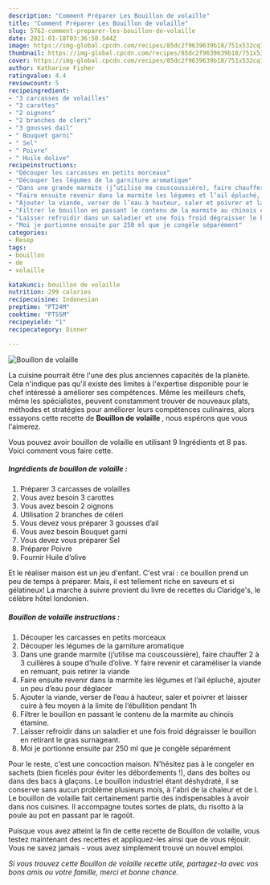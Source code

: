 ```yaml
---
description: "Comment Préparer Les Bouillon de volaille"
title: "Comment Préparer Les Bouillon de volaille"
slug: 5762-comment-preparer-les-bouillon-de-volaille
date: 2021-01-18T03:36:50.544Z
image: https://img-global.cpcdn.com/recipes/85dc2f9639639b18/751x532cq70/bouillon-de-volaille-photo-principale-de-la-recette.jpg
thumbnail: https://img-global.cpcdn.com/recipes/85dc2f9639639b18/751x532cq70/bouillon-de-volaille-photo-principale-de-la-recette.jpg
cover: https://img-global.cpcdn.com/recipes/85dc2f9639639b18/751x532cq70/bouillon-de-volaille-photo-principale-de-la-recette.jpg
author: Katharine Fisher
ratingvalue: 4.4
reviewcount: 5
recipeingredient:
- "3 carcasses de volailles"
- "3 carottes"
- "2 oignons"
- "2 branches de cleri"
- "3 gousses dail"
- " Bouquet garni"
- " Sel"
- " Poivre"
- " Huile dolive"
recipeinstructions:
- "Découper les carcasses en petits morceaux"
- "Découper les légumes de la garniture aromatique"
- "Dans une grande marmite (j’utilise ma couscoussière), faire chauffer 2 à 3 cuillères à soupe d’huile d’olive. Y faire revenir et caraméliser la viande en remuant, puis retirer la viande"
- "Faire ensuite revenir dans la marmite les légumes et l’ail épluché, ajouter un peu d’eau pour déglacer"
- "Ajouter la viande, verser de l’eau à hauteur, saler et poivrer et laisser cuire à feu moyen à la limite de l’ébullition pendant 1h"
- "Filtrer le bouillon en passant le contenu de la marmite au chinois étamine."
- "Laisser refroidir dans un saladier et une fois froid dégraisser le bouillon en retirant le gras surnageant."
- "Moi je portionne ensuite par 250 ml que je congèle séparément"
categories:
- Resep
tags:
- bouillon
- de
- volaille

katakunci: bouillon de volaille 
nutrition: 299 calories
recipecuisine: Indonesian
preptime: "PT24M"
cooktime: "PT55M"
recipeyield: "1"
recipecategory: Dinner

---
```



![Bouillon de volaille](https://img-global.cpcdn.com/recipes/85dc2f9639639b18/751x532cq70/bouillon-de-volaille-photo-principale-de-la-recette.jpg)

La cuisine pourrait être l'une des plus anciennes capacités de la planète. Cela n'indique pas qu'il existe des limites à l'expertise disponible pour le chef intéressé à améliorer ses compétences. Même les meilleurs chefs, même les spécialistes, peuvent constamment trouver de nouveaux plats, méthodes et stratégies pour améliorer leurs compétences culinaires, alors essayons cette recette de <strong> Bouillon de volaille </strong>, nous espérons que vous l'aimerez.

<!--inarticleads1-->

Vous pouvez avoir bouillon de volaille en utilisant 9 Ingrédients et 8 pas. Voici comment vous faire cette.

##### Ingrédients de bouillon de volaille :

1. Préparer 3 carcasses de volailles
1. Vous avez besoin 3 carottes
1. Vous avez besoin 2 oignons
1. Utilisation 2 branches de céleri
1. Vous devez vous préparer 3 gousses d’ail
1. Vous avez besoin  Bouquet garni
1. Vous devez vous préparer  Sel
1. Préparer  Poivre
1. Fournir  Huile d’olive


Et le réaliser maison est un jeu d&#39;enfant. C&#39;est vrai : ce bouillon prend un peu de temps à préparer. Mais, il est tellement riche en saveurs et si gélatineux! La marche à suivre provient du livre de recettes du Claridge&#39;s, le célèbre hôtel londonien. 

<!--inarticleads2-->

##### Bouillon de volaille instructions :

1. Découper les carcasses en petits morceaux
1. Découper les légumes de la garniture aromatique
1. Dans une grande marmite (j’utilise ma couscoussière), faire chauffer 2 à 3 cuillères à soupe d’huile d’olive. Y faire revenir et caraméliser la viande en remuant, puis retirer la viande
1. Faire ensuite revenir dans la marmite les légumes et l’ail épluché, ajouter un peu d’eau pour déglacer
1. Ajouter la viande, verser de l’eau à hauteur, saler et poivrer et laisser cuire à feu moyen à la limite de l’ébullition pendant 1h
1. Filtrer le bouillon en passant le contenu de la marmite au chinois étamine.
1. Laisser refroidir dans un saladier et une fois froid dégraisser le bouillon en retirant le gras surnageant.
1. Moi je portionne ensuite par 250 ml que je congèle séparément


Pour le reste, c&#39;est une concoction maison. N&#39;hésitez pas à le congeler en sachets (bien ficelés pour éviter les débordements !), dans des boîtes ou dans des bacs à glaçons. Le bouillon industriel étant déshydraté, il se conserve sans aucun problème plusieurs mois, à l&#39;abri de la chaleur et de l. Le bouillon de volaille fait certainement partie des indispensables à avoir dans nos cuisines. Il accompagne toutes sortes de plats, du risotto à la poule au pot en passant par le ragoût. 

<!--inarticleads1-->

<p>
Puisque vous avez atteint la fin de cette recette de Bouillon de volaille, vous testez maintenant des recettes et appliquez-les ainsi que de vous réjouir. Vous ne savez jamais - vous avez simplement trouvé un nouvel emploi.
</p>

<p>
<i>Si vous trouvez cette Bouillon de volaille recette utile, partagez-la avec vos bons amis ou votre famille, merci et bonne chance.</i>
</p>
